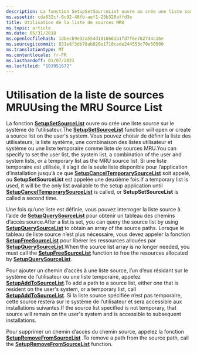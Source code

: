 ```yaml
---
description: La fonction SetupSetSourceList ouvre ou crée une liste source sur le système de l’utilisateur.
ms.assetid: cda632cf-6c92-48fb-aef1-25b320affd3e
title: Utilisation de la liste de sources MRU
ms.topic: article
ms.date: 05/31/2018
ms.openlocfilehash: 1dbecb9e32a554d1818661b1fd7f6e782744c16e
ms.sourcegitcommit: 831e8f3db78ab820e1710cede244553c70e50500
ms.translationtype: MT
ms.contentlocale: fr-FR
ms.lasthandoff: 01/07/2021
ms.locfileid: "103951672"
---
```

# <a name="using-the-mru-source-list"></a><span data-ttu-id="21a27-103">Utilisation de la liste de sources MRU</span><span class="sxs-lookup"><span data-stu-id="21a27-103">Using the MRU Source List</span></span>

<span data-ttu-id="21a27-104">La fonction [**SetupSetSourceList**](/windows/desktop/api/Setupapi/nf-setupapi-setupsetsourcelista) ouvre ou crée une liste source sur le système de l’utilisateur.</span><span class="sxs-lookup"><span data-stu-id="21a27-104">The [**SetupSetSourceList**](/windows/desktop/api/Setupapi/nf-setupapi-setupsetsourcelista) function will open or create a source list on the user's system.</span></span> <span data-ttu-id="21a27-105">Vous pouvez choisir de définir la liste des utilisateurs, la liste système, une combinaison des listes utilisateur et système ou une liste temporaire comme liste de sources MRU.</span><span class="sxs-lookup"><span data-stu-id="21a27-105">You can specify to set the user list, the system list, a combination of the user and system lists, or a temporary list as the MRU source list.</span></span> <span data-ttu-id="21a27-106">Si une liste temporaire est utilisée, il s’agit de la seule liste disponible pour l’application d’installation jusqu’à ce que [**SetupCancelTemporarySourceList**](/windows/desktop/api/Setupapi/nf-setupapi-setupcanceltemporarysourcelist) soit appelé, ou **SetupSetSourceList** est appelée une deuxième fois.</span><span class="sxs-lookup"><span data-stu-id="21a27-106">If a temporary list is used, it will be the only list available to the setup application until [**SetupCancelTemporarySourceList**](/windows/desktop/api/Setupapi/nf-setupapi-setupcanceltemporarysourcelist) is called, or **SetupSetSourceList** is called a second time.</span></span>

<span data-ttu-id="21a27-107">Une fois qu’une liste est définie, vous pouvez interroger la liste source à l’aide de [**SetupQuerySourceList**](/windows/desktop/api/Setupapi/nf-setupapi-setupquerysourcelista) pour obtenir un tableau des chemins d’accès source.</span><span class="sxs-lookup"><span data-stu-id="21a27-107">After a list is set, you can query the source list by using [**SetupQuerySourceList**](/windows/desktop/api/Setupapi/nf-setupapi-setupquerysourcelista) to obtain an array of the source paths.</span></span> <span data-ttu-id="21a27-108">Lorsque le tableau de liste source n’est plus nécessaire, vous devez appeler la fonction [**SetupFreeSourceList**](/windows/desktop/api/Setupapi/nf-setupapi-setupfreesourcelista) pour libérer les ressources allouées par [**SetupQuerySourceList**](/windows/desktop/api/Setupapi/nf-setupapi-setupquerysourcelista).</span><span class="sxs-lookup"><span data-stu-id="21a27-108">When the source list array is no longer needed, you must call the [**SetupFreeSourceList**](/windows/desktop/api/Setupapi/nf-setupapi-setupfreesourcelista) function to free the resources allocated by [**SetupQuerySourceList**](/windows/desktop/api/Setupapi/nf-setupapi-setupquerysourcelista).</span></span>

<span data-ttu-id="21a27-109">Pour ajouter un chemin d’accès à une liste source, l’un d’eux résidant sur le système de l’utilisateur ou une liste temporaire, appelez [**SetupAddToSourceList**](/windows/desktop/api/Setupapi/nf-setupapi-setupaddtosourcelista).</span><span class="sxs-lookup"><span data-stu-id="21a27-109">To add a path to a source list, either one that is resident on the user's system, or a temporary list, call [**SetupAddToSourceList**](/windows/desktop/api/Setupapi/nf-setupapi-setupaddtosourcelista).</span></span> <span data-ttu-id="21a27-110">Si la liste source spécifiée n’est pas temporaire, cette source restera sur le système de l’utilisateur et sera accessible aux installations suivantes.</span><span class="sxs-lookup"><span data-stu-id="21a27-110">If the source list specified is not temporary, that source will remain on the user's system and is accessible to subsequent installations.</span></span>

<span data-ttu-id="21a27-111">Pour supprimer un chemin d’accès du chemin source, appelez la fonction [**SetupRemoveFromSourceList**](/windows/desktop/api/Setupapi/nf-setupapi-setupremovefromsourcelista) .</span><span class="sxs-lookup"><span data-stu-id="21a27-111">To remove a path from the source path, call the [**SetupRemoveFromSourceList**](/windows/desktop/api/Setupapi/nf-setupapi-setupremovefromsourcelista) function.</span></span>

 

 



